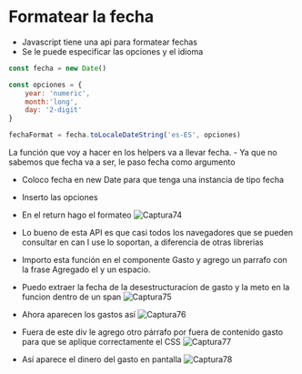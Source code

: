 # Formatear la fecha
- Javascript tiene una api para formatear fechas
- Se le puede especificar las opciones y el idioma
~~~js
const fecha = new Date()

const opciones = {
    year: 'numeric',
    month:'long',
    day: '2-digit'
}    

fechaFormat = fecha.toLocaleDateString('es-ES', opciones)
~~~

La función que voy a hacer en los helpers va a llevar fecha. 
    - Ya que no sabemos que fecha va a ser, le paso fecha como argumento

- Coloco fecha en new Date para que tenga una instancia de tipo fecha
- Inserto las opciones
- En el return hago el formateo
![Captura74](./Captura74.png)

- Lo bueno de esta API es que casi todos los navegadores que se pueden consultar en can I use lo soportan, a diferencia de otras librerias

- Importo esta función en el componente Gasto y agrego un parrafo con la frase Agregado el y un espacio.

- Puedo extraer la fecha de la desestructuracion de gasto y la meto en la funcion dentro de un span
![Captura75](./Captura75.png)

- Ahora aparecen los gastos así
![Captura76](./Captura76.png)

- Fuera de este div le agrego otro párrafo por fuera de contenido gasto para que se aplique correctamente el CSS
![Captura77](./Captura77.png)

- Así aparece el dinero del gasto en pantalla
![Captura78](./Captura78.png)





